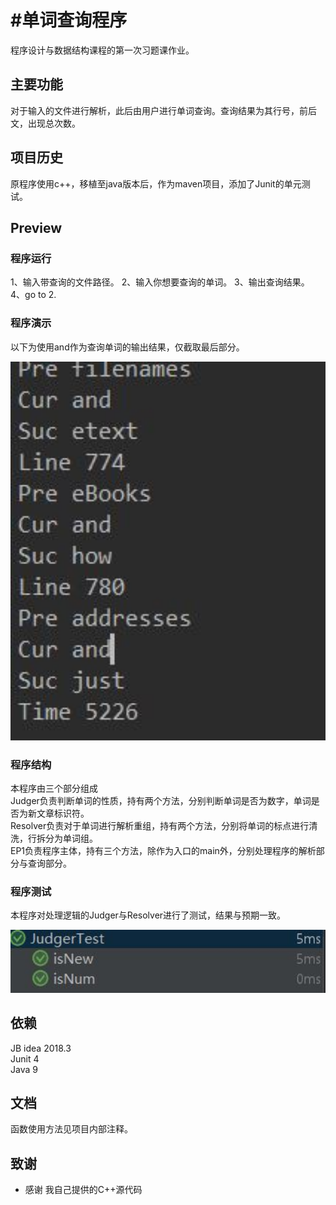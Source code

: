 #单词查询程序
=========================

程序设计与数据结构课程的第一次习题课作业。
## 主要功能
对于输入的文件进行解析，此后由用户进行单词查询。查询结果为其行号，前后文，出现总次数。

## 项目历史

原程序使用c++，移植至java版本后，作为maven项目，添加了Junit的单元测试。

## Preview

### 程序运行

1、输入带查询的文件路径。 
2、输入你想要查询的单词。 
3、输出查询结果。   
4、go to 2. 
### 程序演示

以下为使用and作为查询单词的输出结果，仅截取最后部分。  

<div align="center">
	<img src="./sample/and.jpg" width="550">
</div>

### 程序结构

本程序由三个部分组成  
Judger负责判断单词的性质，持有两个方法，分别判断单词是否为数字，单词是否为新文章标识符。  
Resolver负责对于单词进行解析重组，持有两个方法，分别将单词的标点进行清洗，行拆分为单词组。  
EP1负责程序主体，持有三个方法，除作为入口的main外，分别处理程序的解析部分与查询部分。

### 程序测试

本程序对处理逻辑的Judger与Resolver进行了测试，结果与预期一致。  
<div align="center">
	<img src="./sample/test.jpg" width="550">
</div>

## 依赖

JB idea 2018.3  
Junit 4  
Java 9  

## 文档

函数使用方法见项目内部注释。  

## 致谢

* 感谢 我自己提供的C++源代码
